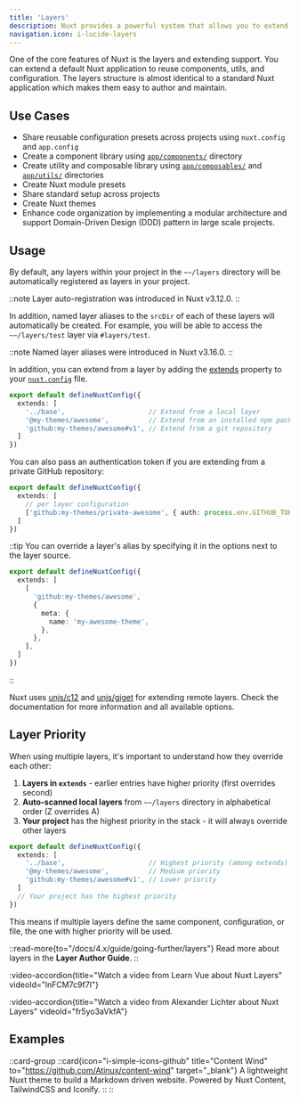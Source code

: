 ```yaml
---
title: 'Layers'
description: Nuxt provides a powerful system that allows you to extend the default files, configs, and much more.
navigation.icon: i-lucide-layers
---
```


One of the core features of Nuxt is the layers and extending support. You can extend a default Nuxt application to reuse components, utils, and configuration. The layers structure is almost identical to a standard Nuxt application which makes them easy to author and maintain.

## Use Cases

- Share reusable configuration presets across projects using `nuxt.config` and `app.config`
- Create a component library using [`app/components/`](/docs/4.x/guide/directory-structure/app/components) directory
- Create utility and composable library using [`app/composables/`](/docs/4.x/guide/directory-structure/app/composables) and [`app/utils/`](/docs/4.x/guide/directory-structure/app/utils) directories
- Create Nuxt module presets
- Share standard setup across projects
- Create Nuxt themes
- Enhance code organization by implementing a modular architecture and support Domain-Driven Design (DDD) pattern in large scale projects.

## Usage

By default, any layers within your project in the `~~/layers` directory will be automatically registered as layers in your project.

::note
Layer auto-registration was introduced in Nuxt v3.12.0.
::

In addition, named layer aliases to the `srcDir` of each of these layers will automatically be created. For example, you will be able to access the `~~/layers/test` layer via `#layers/test`.

::note
Named layer aliases were introduced in Nuxt v3.16.0.
::

In addition, you can extend from a layer by adding the [extends](/docs/4.x/api/nuxt-config#extends) property to your [`nuxt.config`](/docs/4.x/guide/directory-structure/nuxt-config) file.

```ts [nuxt.config.ts]
export default defineNuxtConfig({
  extends: [
    '../base',                     // Extend from a local layer
    '@my-themes/awesome',          // Extend from an installed npm package
    'github:my-themes/awesome#v1', // Extend from a git repository
  ]
})
```

You can also pass an authentication token if you are extending from a private GitHub repository:

```ts [nuxt.config.ts]
export default defineNuxtConfig({
  extends: [
    // per layer configuration
    ['github:my-themes/private-awesome', { auth: process.env.GITHUB_TOKEN }]
  ]
})
```

::tip
You can override a layer's alias by specifying it in the options next to the layer source.

```ts [nuxt.config.ts]
export default defineNuxtConfig({
  extends: [
    [
      'github:my-themes/awesome',
      { 
        meta: {
          name: 'my-awesome-theme',
        },
      },
    ],
  ]
})
```

::

Nuxt uses [unjs/c12](https://c12.unjs.io) and [unjs/giget](https://giget.unjs.io) for extending remote layers. Check the documentation for more information and all available options.

## Layer Priority

When using multiple layers, it's important to understand how they override each other:

1. **Layers in `extends`** - earlier entries have higher priority (first overrides second)
2. **Auto-scanned local layers** from `~~/layers` directory in alphabetical order (Z overrides A)  
3. **Your project** has the highest priority in the stack - it will always override other layers

```ts [nuxt.config.ts]
export default defineNuxtConfig({
  extends: [
    '../base',                     // Highest priority (among extends)
    '@my-themes/awesome',          // Medium priority
    'github:my-themes/awesome#v1', // Lower priority
  ]
  // Your project has the highest priority
})
```

This means if multiple layers define the same component, configuration, or file, the one with higher priority will be used.

::read-more{to="/docs/4.x/guide/going-further/layers"}
Read more about layers in the **Layer Author Guide**.
::

:video-accordion{title="Watch a video from Learn Vue about Nuxt Layers" videoId="lnFCM7c9f7I"}

:video-accordion{title="Watch a video from Alexander Lichter about Nuxt Layers" videoId="fr5yo3aVkfA"}

## Examples

::card-group
  ::card{icon="i-simple-icons-github" title="Content Wind" to="https://github.com/Atinux/content-wind" target="_blank"}
  A lightweight Nuxt theme to build a Markdown driven website. Powered by Nuxt Content, TailwindCSS and Iconify.
  ::
::
